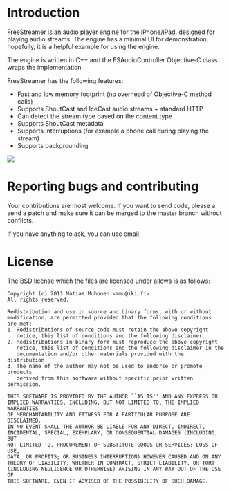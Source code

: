 Introduction
====================

FreeStreamer is an audio player engine for the iPhone/iPad, designed for playing
audio streams. The engine has a minimal UI for demonstration; hopefully, it is
a helpful example for using the engine.

The engine is written in C++ and the FSAudioController Objective-C class wraps
the implementation.

FreeStreamer has the following features:
* Fast and low memory footprint (no overhead of Objective-C method calls)
* Supports ShoutCast and IceCast audio streams + standard HTTP
* Can detect the stream type based on the content type
* Supports ShoutCast metadata
* Supports interruptions (for example a phone call during playing the stream)
* Supports backgrounding

![](http://www.muhonen.net/project/FreeStreamer/main.png)

Reporting bugs and contributing
====================

Your contributions are most welcome. If you want to send code, please a send
a patch and make sure it can be merged to the master branch without conflicts.

If you have anything to ask, you can use email.

License
====================

The BSD license which the files are licensed under allows is as follows:

    Copyright (c) 2011 Matias Muhonen <mmu@iki.fi>
    All rights reserved.

    Redistribution and use in source and binary forms, with or without
    modification, are permitted provided that the following conditions
    are met:
    1. Redistributions of source code must retain the above copyright
       notice, this list of conditions and the following disclaimer.
    2. Redistributions in binary form must reproduce the above copyright
       notice, this list of conditions and the following disclaimer in the
       documentation and/or other materials provided with the distribution.
    3. The name of the author may not be used to endorse or promote products
       derived from this software without specific prior written permission.

    THIS SOFTWARE IS PROVIDED BY THE AUTHOR ``AS IS'' AND ANY EXPRESS OR
    IMPLIED WARRANTIES, INCLUDING, BUT NOT LIMITED TO, THE IMPLIED WARRANTIES
    OF MERCHANTABILITY AND FITNESS FOR A PARTICULAR PURPOSE ARE DISCLAIMED.
    IN NO EVENT SHALL THE AUTHOR BE LIABLE FOR ANY DIRECT, INDIRECT,
    INCIDENTAL, SPECIAL, EXEMPLARY, OR CONSEQUENTIAL DAMAGES (INCLUDING, BUT
    NOT LIMITED TO, PROCUREMENT OF SUBSTITUTE GOODS OR SERVICES; LOSS OF USE,
    DATA, OR PROFITS; OR BUSINESS INTERRUPTION) HOWEVER CAUSED AND ON ANY
    THEORY OF LIABILITY, WHETHER IN CONTRACT, STRICT LIABILITY, OR TORT
    (INCLUDING NEGLIGENCE OR OTHERWISE) ARISING IN ANY WAY OUT OF THE USE OF
    THIS SOFTWARE, EVEN IF ADVISED OF THE POSSIBILITY OF SUCH DAMAGE.
